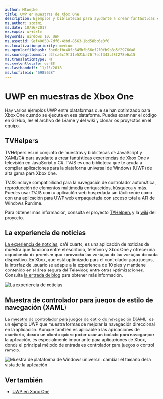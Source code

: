 ```yaml
---
author: Mtoepke
title: UWP en muestras de Xbox One
description: Ejemplos y bibliotecas para ayudarte a crear fantásticas experiencias de Xbox One y televisión.
ms.author: scotmi
ms.date: 10/26/2017
ms.topic: article
keywords: Windows 10, UWP
ms.assetid: 9ef40050-7df6-49bd-8563-1bd58bb6e3f0
ms.localizationpriority: medium
ms.openlocfilehash: 3be6cfbc40fc645bfb66ef2f0fb9b8b5f2976da8
ms.sourcegitcommit: e2fca6c79f31e521ba76f7ecf343cf8f278e6a15
ms.translationtype: MT
ms.contentlocale: es-ES
ms.lasthandoff: 11/15/2018
ms.locfileid: "6985668"
---
```

# <a name="uwp-on-xbox-one-samples"></a>UWP en muestras de Xbox One

Hay varios ejemplos UWP entre plataformas que se han optimizado para Xbox One cuando se ejecuta en esa plataforma. Puedes examinar el código en GitHub, lee el archivo de Léame y del wiki y clonar los proyectos en el equipo.

## <a name="tvhelpers"></a>TVHelpers

TVHelpers es un conjunto de muestras y bibliotecas de JavaScript y XAML/C# para ayudarte a crear fantásticas experiencias de Xbox One y televisión en JavaScript y C#. TVJS es una biblioteca que te ayuda a compilar aplicaciones para la plataforma universal de Windows (UWP) de alta gama para Xbox One.

TVJS incluye compatibilidad para la navegación de controlador automática, reproducción de elementos multimedia enriquecidos, búsqueda y más. Puedes usar TVJS con tu aplicación web hospedada tan fácilmente como con una aplicación para UWP web empaquetada con acceso total a API de Windows Runtime.

Para obtener más información, consulta el proyecto [TVHelpers](https://github.com/Microsoft/TVHelpers) y la [wiki](https://github.com/Microsoft/TVHelpers/wiki) del proyecto.

## <a name="the-news-experience"></a>La experiencia de noticias

[La experiencia de noticias](https://github.com/Microsoft/uwp-experiences/tree/news/apps/News), café cuarto, es una aplicación de noticias de muestra que funciona entre el escritorio, teléfono y Xbox One y ofrece una experiencia de premium que aprovecha las ventajas de las ventajas de cada dispositivo. En Xbox, que está optimizado para el controlador para juegos, la interfaz de usuario se adapte a la experiencia de 10 pies y mantiene contenido en el área segura del Televisor, entre otras optimizaciones. Consulta [la entrada de blog](https://blogs.windows.com/buildingapps/2016/09/09/tailoring-your-app-for-xbox-and-the-tv-app-dev-on-xbox-series/) para obtener más información.

![La experiencia de noticias](images/samples-1.png)

## <a name="gamepad-style-navigation-xaml-sample"></a>Muestra de controlador para juegos de estilo de navegación (XAML)

La [muestra de controlador para juegos de estilo de navegación (XAML)](https://github.com/Microsoft/Windows-universal-samples/tree/master/Samples/XamlGamepadNavigation) es un ejemplo UWP que muestra formas de mejorar la navegación direccional en la aplicación. Aunque también es aplicable a las aplicaciones de escritorio, donde un cliente quiere poder usar un teclado para navegar por la aplicación, es especialmente importante para aplicaciones de Xbox, donde el principal método de entrada es controlador para juegos o control remoto.

![Muestra de plataforma de Windows universal: cambiar el tamaño de la vista de la aplicación](images/samples-2.png)

## <a name="see-also"></a>Ver también

- [UWP en Xbox One](index.md)
